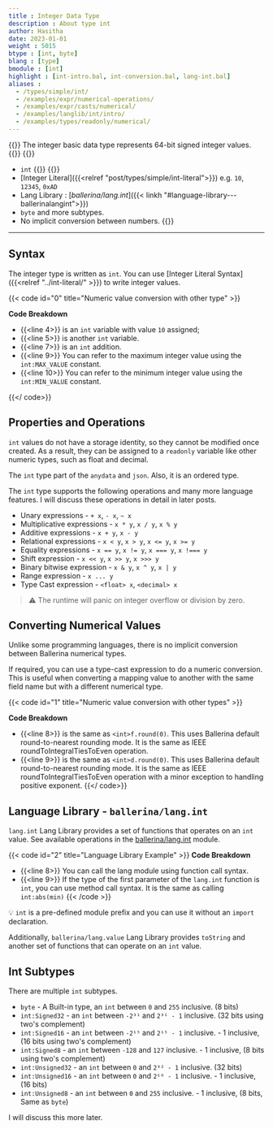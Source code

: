```yaml
---
title : Integer Data Type
description : About type int
author: Hasitha
date: 2023-01-01
weight : 5015
btype : [int, byte]
blang : [type]
bmodule : [int]
highlight : [int-intro.bal, int-conversion.bal, lang-int.bal]
aliases :
  - /types/simple/int/
  - /examples/expr/numerical-operations/
  - /examples/expr/casts/numerical/
  - /examples/langlib/int/intro/
  - /examples/types/readonly/numerical/
---
```

{{<md class="summary">}} 
The integer basic data type represents 64-bit signed integer values.
{{</md>}}
{{<md class="syntax">}} 
* `int` 
{{</md>}}
{{<md class="tldr">}} 
* [Integer Literal]({{<relref "post/types/simple/int-literal">}}) e.g. `10`, `12345`, `0xAD`
* Lang Library : [*ballerina/lang.int*]({{< linkh "#language-library---ballerinalangint">}})
* `byte` and more subtypes.
* No implicit conversion between numbers.
{{</md>}}

<!--more-->
<hr>

## Syntax

The integer type is written as `int`. You can use [Integer Literal Syntax]({{<relref "../int-literal/" >}}) to write integer values.

{{< code id="0" title="Numeric value conversion with other type" >}}

**Code Breakdown**

*  {{<line 4>}} is an `int` variable with value `10` assigned;
*  {{<line 5>}} is another `int` variable.
*  {{<line 7>}} is an `int` addition.
*  {{<line 9>}} You can refer to the maximum integer value using the `int:MAX_VALUE` constant.
*  {{<line 10>}} You can refer to the minimum integer value using the `int:MIN_VALUE` constant.
  
{{</ code>}}

## Properties and Operations

`int` values do not have a storage identity, so they cannot be modified once created. As a result, they can be assigned to a `readonly` variable like other numeric types, such as float and decimal.

The `int` type part of the `anydata` and `json`. Also, it is an ordered type.

The `int` type supports the following operations and many more language features. I will discuss these operations in detail in later posts.

* Unary expressions               - `+ x`, `- x`, `~ x`
* Multiplicative expressions      - `x * y`, `x / y`, `x % y` 
* Additive expressions            - `x + y`, `x - y`
* Relational expressions          - `x < y`, `x > y`, `x <= y`, `x >= y`
* Equality expressions            - `x == y`, `x != y`, `x === y`, `x !=== y`
* Shift expression                - `x << y`, `x >> y`, `x >>> y`
* Binary bitwise expression       - `x & y`, `x ^ y`, `x | y`
* Range expression                - `x ... y`
* Type Cast expression            - `<float> x`, `<decimal> x`

> ⚠ The runtime will panic on integer overflow or division by zero.

## Converting Numerical Values

Unlike some programming languages, there is no implicit conversion between Ballerina numerical types.

If required, you can use a type-cast expression to do a numeric conversion. This is useful when converting a mapping value to another with the same field name but with a different numerical type.

{{< code id="1" title="Numeric value conversion with other types" >}}

**Code Breakdown**

* {{<line 8>}} is the same as `<int>f.round(0)`. This uses Ballerina default round-to-nearest rounding mode. It is the same as IEEE roundToIntegralTiesToEven operation.
* {{<line 9>}} is the same as `<int>d.round(0)`. This uses Ballerina default round-to-nearest rounding mode. It is the same as IEEE roundToIntegralTiesToEven operation with a minor exception to handling positive exponent.
{{</ code>}}

## Language Library - `ballerina/lang.int`

`lang.int` Lang Library provides a set of functions that operates on an `int` value. See available operations in the [ballerina/lang.int](https://ballerina.io/spec/lang/master/#lang.int) module.

{{< code id="2" title="Language Library Example" >}}
**Code Breakdown**
*  {{<line 8>}} You can call the lang module using function call syntax.
*  {{<line 9>}} If the type of the first parameter of the `lang.int` function is `int`, you can use method call syntax. It is the same as calling `int:abs(min)` 
{{< /code >}}

💡 `int` is a pre-defined module prefix and you can use it without an `import` declaration.

Additionally, `ballerina/lang.value` Lang Library provides `toString` and another set of functions that can operate on an `int` value. 

## Int Subtypes

There are multiple `int` subtypes.

* `byte` - A Built-in type, an `int` between `0` and `255` inclusive. (8 bits)
* `int:Signed32` - an `int` between `-2³¹` and `2³¹ - 1` inclusive. (32 bits using two's complement)
* `int:Signed16` - an `int` between `-2¹⁵` and `2¹⁵ - 1` inclusive. - 1 inclusive, (16 bits using two's complement)
* `int:Signed8` - an `int` between `-128` and `127` inclusive. - 1 inclusive, (8 bits using two's complement)
* `int:Unsigned32` - an `int` between `0` and `2³² - 1` inclusive. (32 bits)
* `int:Unsigned16` - an `int` between `0` and `2¹⁶ - 1` inclusive. - 1 inclusive, (16 bits)
* `int:Unsigned8` - an `int` between `0` and `255` inclusive. - 1 inclusive, (8 bits, Same as `byte`)

I will discuss this more later.
